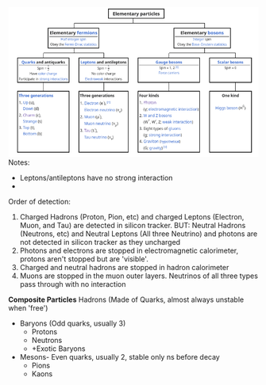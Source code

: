![](../../images/elementary%20particle.png)
Notes: 
- Leptons/antileptons have no strong interaction
- 
Order of detection:
1. Charged Hadrons (Proton, Pion, etc) and charged Leptons (Electron, Muon, and Tau) are detected in silicon tracker. BUT: Neutral Hadrons (Neutrons, etc) and Neutral Leptons (All three Neutrino) and photons are not detected in silicon tracker as they uncharged
2. Photons and electrons are stopped in electromagnetic calorimeter, protons aren't stopped but are 'visible'.
3. Charged and neutral hadrons are stopped in hadron calorimeter
4. Muons are stopped in the muon outer layers. Neutrinos of all three types pass through with no interaction

**Composite Particles**
Hadrons (Made of Quarks, almost always unstable when 'free')
- Baryons (Odd quarks, usually 3)
	- Protons
	- Neutrons
	- +Exotic Baryons
- Mesons- Even quarks, usually 2, stable only ns before decay
	- Pions
	- Kaons

